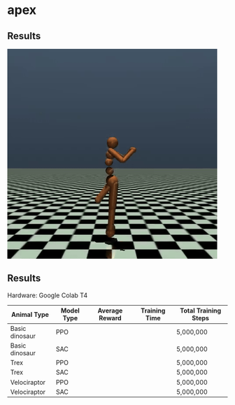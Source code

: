 # apex

## Results

![](/Images/ppo_apex.gif)

## Results
Hardware: Google Colab T4

| Animal Type  | Model Type | Average Reward | Training Time | Total Training Steps |
|--------------|------------|----------------|---------------|----------------------|
| Basic dinosaur | PPO        |                |               | 5,000,000            |
| Basic dinosaur | SAC        |                |               | 5,000,000            |
| Trex           | PPO        |                |               | 5,000,000            |
| Trex           | SAC        |                |               | 5,000,000            |
| Velociraptor   | PPO        |                |               | 5,000,000            |
| Velociraptor   | SAC        |                |               | 5,000,000            |
